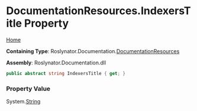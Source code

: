 <a name="_top"></a>

# DocumentationResources\.IndexersTitle Property

[Home](../../../../README.md#_top)

**Containing Type**: Roslynator\.Documentation\.[DocumentationResources](../README.md#_top)

**Assembly**: Roslynator\.Documentation\.dll

```csharp
public abstract string IndexersTitle { get; }
```

### Property Value

System\.[String](https://docs.microsoft.com/en-us/dotnet/api/system.string)

